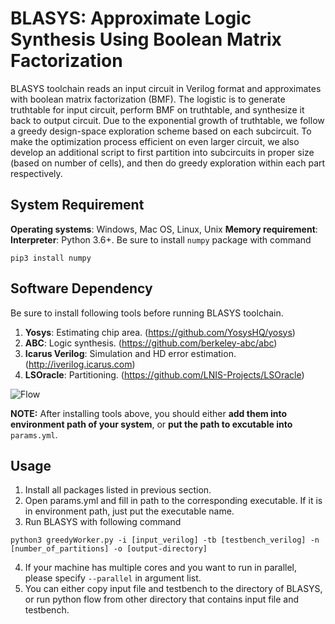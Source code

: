 # BLASYS: Approximate Logic Synthesis Using Boolean Matrix Factorization
BLASYS toolchain reads an input circuit in Verilog format and approximates with boolean matrix factorization (BMF). The logistic is to generate truthtable for input circuit, perform BMF on truthtable, and synthesize it back to output circuit. Due to the exponential growth of truthtable, we follow a greedy design-space exploration scheme based on each subcircuit. To make the optimization process efficient on even larger circuit, we also develop an additional script to first partition into subcircuits in proper size (based on number of cells), and then do greedy exploration within each part respectively.

## System Requirement
**Operating systems**: Windows, Mac OS, Linux, Unix
**Memory requirement**: 
**Interpreter**: Python 3.6+. Be sure to install  ``numpy`` package with command 
```
pip3 install numpy
```

## Software Dependency
Be sure to install following tools before running BLASYS toolchain.
1. **Yosys**: Estimating chip area. (https://github.com/YosysHQ/yosys)
2. **ABC**: Logic synthesis. (https://github.com/berkeley-abc/abc)
3. **Icarus Verilog**: Simulation and HD error estimation. (http://iverilog.icarus.com)
4. **LSOracle**: Partitioning. (https://github.com/LNIS-Projects/LSOracle)

![Flow](https://github.com/scale-lab/BLASYS/blob/master/doc/flow.png?raw=true)

**NOTE:** After installing tools above, you should either **add them into environment path of your system**, or **put the path to excutable into** ``params.yml``.

## Usage
1. Install all packages listed in previous section.
2. Open params.yml and fill in path to the corresponding executable. If it is in environment path, just put the executable name.
3. Run BLASYS with following command
```
python3 greedyWorker.py -i [input_verilog] -tb [testbench_verilog] -n [number_of_partitions] -o [output-directory]
```
4. If your machine has multiple cores and you want to run in parallel, please specify ```--parallel``` in argument list.
5. You can either copy input file and testbench to the directory of BLASYS, or run python flow from other directory that contains input file and testbench.
